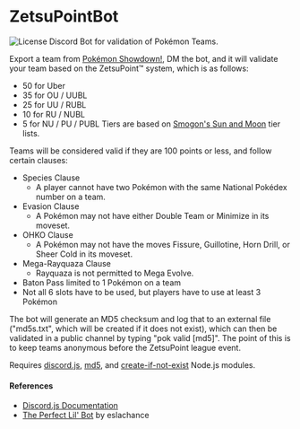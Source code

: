 # ZetsuPointBot
![License](https://img.shields.io/badge/License-GPLv3-blue.svg)
Discord Bot for validation of Pokémon Teams.

Export a team from [Pokémon Showdown!](https://play.Pokémonshowdown.com/teambuilder), DM the bot, and it will validate your team based on the ZetsuPoint™ system, which is as follows:

- 50 for Uber
- 35 for OU / UUBL
- 25 for UU / RUBL
- 10 for RU / NUBL
- 5 for NU / PU / PUBL
Tiers are based on [Smogon's Sun and Moon](https://www.smogon.com/dex/sm/Pokémon/) tier lists.

Teams will be considered valid if they are 100 points or less, and follow certain clauses:
- Species Clause
    - A player cannot have two Pokémon with the same National Pokédex number on a team.
- Evasion Clause
    - A Pokémon may not have either Double Team or Minimize in its moveset.
- OHKO Clause
    - A Pokémon may not have the moves Fissure, Guillotine, Horn Drill, or Sheer Cold in its moveset.
- Mega-Rayquaza Clause
    - Rayquaza is not permitted to Mega Evolve.
- Baton Pass limited to 1 Pokémon on a team
- Not all 6 slots have to be used, but players have to use at least 3 Pokémon

The bot will generate an MD5 checksum and log that to an external file ("md5s.txt", which will be created if it does not exist), which can then be validated in a public channel by typing "pok valid \[md5]". The point of this is to keep teams anonymous before the ZetsuPoint league event.

Requires [discord.js](https://www.npmjs.com/package/discord.js), [md5](https://www.npmjs.com/package/md5), and [create-if-not-exist](https://www.npmjs.com/package/create-if-not-exist) Node.js modules.

  #### References
  * [Discord.js Documentation](https://discord.js.org/#/docs/main/stable/general/welcome)
  * [The Perfect Lil' Bot](https://gist.github.com/eslachance/3349734a98d30011bb202f47342601d3) by eslachance
